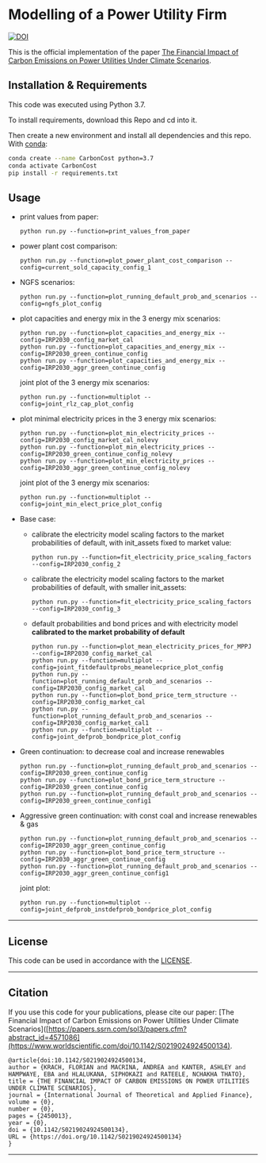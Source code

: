 # Modelling of a Power Utility Firm

[![DOI](https://zenodo.org/badge/674551959.svg)](https://zenodo.org/doi/10.5281/zenodo.12747897)


This is the official implementation of the paper [The Financial Impact of Carbon Emissions on Power Utilities Under Climate Scenarios](https://www.worldscientific.com/doi/10.1142/S0219024924500134).


## Installation & Requirements
This code was executed using Python 3.7.

To install requirements, download this Repo and cd into it.

Then create a new environment and install all dependencies and this repo.
With [conda](https://docs.conda.io/projects/conda/en/latest/user-guide/install/index.html):
 ```sh
conda create --name CarbonCost python=3.7
conda activate CarbonCost
pip install -r requirements.txt
 ```


## Usage

- print values from paper:
    ```shell
    python run.py --function=print_values_from_paper
    ```

- power plant cost comparison:
  ```shell
  python run.py --function=plot_power_plant_cost_comparison --config=current_sold_capacity_config_1
  ```

- NGFS scenarios:
    ```shell
    python run.py --function=plot_running_default_prob_and_scenarios --config=ngfs_plot_config
    ```

- plot capacities and energy mix in the 3 energy mix scenarios:
  ```shell
  python run.py --function=plot_capacities_and_energy_mix --config=IRP2030_config_market_cal
  python run.py --function=plot_capacities_and_energy_mix --config=IRP2030_green_continue_config
  python run.py --function=plot_capacities_and_energy_mix --config=IRP2030_aggr_green_continue_config
  ```
  
  joint plot of the 3 energy mix scenarios:
  ```shell
  python run.py --function=multiplot --config=joint_rlz_cap_plot_config
  ```

- plot minimal electricity prices in the 3 energy mix scenarios:
  ```shell
  python run.py --function=plot_min_electricity_prices --config=IRP2030_config_market_cal_nolevy
  python run.py --function=plot_min_electricity_prices --config=IRP2030_green_continue_config_nolevy
  python run.py --function=plot_min_electricity_prices --config=IRP2030_aggr_green_continue_config_nolevy
  ```
  
  joint plot of the 3 energy mix scenarios:
  ```shell
  python run.py --function=multiplot --config=joint_min_elect_price_plot_config
  ```
  

- Base case:
  - calibrate the electricity model scaling factors to the market probabilities of default, with init_assets fixed to market value:
    ```shell
    python run.py --function=fit_electricity_price_scaling_factors --config=IRP2030_config_2
    ```
    
  - calibrate the electricity model scaling factors to the market probabilities of default, with smaller init_assets:
    ```shell
    python run.py --function=fit_electricity_price_scaling_factors --config=IRP2030_config_3
    ``` 
  
  - default probabilities and bond prices and with electricity model __calibrated to the market probability of default__
    ```shell
    python run.py --function=plot_mean_electricity_prices_for_MPPJ --config=IRP2030_config_market_cal
    python run.py --function=multiplot --config=joint_fitdefaultprobs_meanelecprice_plot_config
    python run.py --function=plot_running_default_prob_and_scenarios --config=IRP2030_config_market_cal
    python run.py --function=plot_bond_price_term_structure --config=IRP2030_config_market_cal
    python run.py --function=plot_running_default_prob_and_scenarios --config=IRP2030_config_market_cal1
    python run.py --function=multiplot --config=joint_defprob_bondprice_plot_config
    ```

- Green continuation: to decrease coal and increase renewables
  ```shell
  python run.py --function=plot_running_default_prob_and_scenarios --config=IRP2030_green_continue_config
  python run.py --function=plot_bond_price_term_structure --config=IRP2030_green_continue_config
  python run.py --function=plot_running_default_prob_and_scenarios --config=IRP2030_green_continue_config1
  ``` 


- Aggressive green continuation: with const coal and increase renewables & gas
  ```shell
  python run.py --function=plot_running_default_prob_and_scenarios --config=IRP2030_aggr_green_continue_config
  python run.py --function=plot_bond_price_term_structure --config=IRP2030_aggr_green_continue_config
  python run.py --function=plot_running_default_prob_and_scenarios --config=IRP2030_aggr_green_continue_config1
  ```
  
  joint plot:
  ```shell
  python run.py --function=multiplot --config=joint_defprob_instdefprob_bondprice_plot_config
  ```


---

## License

This code can be used in accordance with the [LICENSE](LICENSE).

---

## Citation

If you use this code for your publications, please cite our paper:
[The Financial Impact of Carbon Emissions on Power Utilities Under Climate Scenarios]([https://papers.ssrn.com/sol3/papers.cfm?abstract_id=4571086](https://www.worldscientific.com/doi/10.1142/S0219024924500134).
```
@article{doi:10.1142/S0219024924500134,
author = {KRACH, FLORIAN and MACRINA, ANDREA and KANTER, ASHLEY and HAMPWAYE, EBA and HLALUKANA, SIPHOKAZI and RATEELE, NCHAKHA THATO},
title = {THE FINANCIAL IMPACT OF CARBON EMISSIONS ON POWER UTILITIES UNDER CLIMATE SCENARIOS},
journal = {International Journal of Theoretical and Applied Finance},
volume = {0},
number = {0},
pages = {2450013},
year = {0},
doi = {10.1142/S0219024924500134},
URL = {https://doi.org/10.1142/S0219024924500134}
}
```


---



